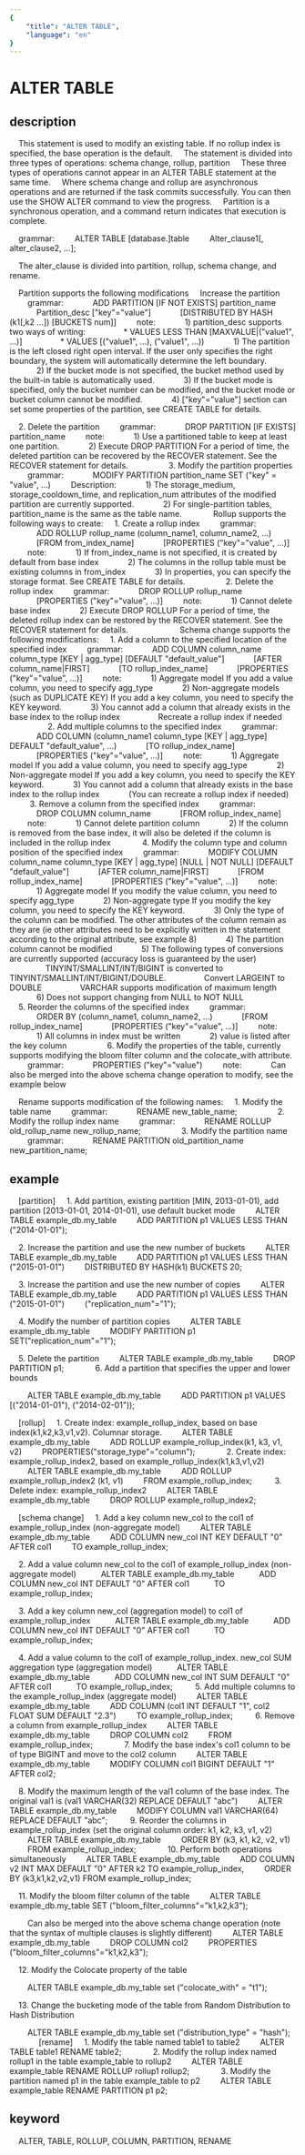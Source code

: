 ```yaml
---
{
    "title": "ALTER TABLE",
    "language": "en"
}
---
```


# ALTER TABLE
## description
    This statement is used to modify an existing table. If no rollup index is specified, the base operation is the default.
    The statement is divided into three types of operations: schema change, rollup, partition
    These three types of operations cannot appear in an ALTER TABLE statement at the same time.
    Where schema change and rollup are asynchronous operations and are returned if the task commits successfully. You can then use the SHOW ALTER command to view the progress.
    Partition is a synchronous operation, and a command return indicates that execution is complete.

    grammar:
        ALTER TABLE [database.]table
        Alter_clause1[, alter_clause2, ...];

    The alter_clause is divided into partition, rollup, schema change, and rename.

    Partition supports the following modifications
    Increase the partition
        grammar:
            ADD PARTITION [IF NOT EXISTS] partition_name
            Partition_desc ["key"="value"]
            [DISTRIBUTED BY HASH (k1[,k2 ...]) [BUCKETS num]]
        note:
            1) partition_desc supports two ways of writing:
                * VALUES LESS THAN [MAXVALUE|("value1", ...)]
                * VALUES [("value1", ...), ("value1", ...))
            1) The partition is the left closed right open interval. If the user only specifies the right boundary, the system will automatically determine the left boundary.
            2) If the bucket mode is not specified, the bucket method used by the built-in table is automatically used.
            3) If the bucket mode is specified, only the bucket number can be modified, and the bucket mode or bucket column cannot be modified.
            4) ["key"="value"] section can set some properties of the partition, see CREATE TABLE for details.

    2. Delete the partition
        grammar:
            DROP PARTITION [IF EXISTS] partition_name
        note:
            1) Use a partitioned table to keep at least one partition.
            2) Execute DROP PARTITION For a period of time, the deleted partition can be recovered by the RECOVER statement. See the RECOVER statement for details.
            
    3. Modify the partition properties
        grammar:
            MODIFY PARTITION partition_name SET ("key" = "value", ...)
        Description:
            1) The storage_medium, storage_cooldown_time, and replication_num attributes of the modified partition are currently supported.
            2) For single-partition tables, partition_name is the same as the table name.
        
    Rollup supports the following ways to create:
    1. Create a rollup index
        grammar:
            ADD ROLLUP rollup_name (column_name1, column_name2, ...)
            [FROM from_index_name]
            [PROPERTIES ("key"="value", ...)]
        note:
            1) If from_index_name is not specified, it is created by default from base index
            2) The columns in the rollup table must be existing columns in from_index
            3) In properties, you can specify the storage format. See CREATE TABLE for details.
            
    2. Delete the rollup index
        grammar:
            DROP ROLLUP rollup_name
            [PROPERTIES ("key"="value", ...)]
        note:
            1) Cannot delete base index
            2) Execute DROP ROLLUP For a period of time, the deleted rollup index can be restored by the RECOVER statement. See the RECOVER statement for details.
    
            
    Schema change supports the following modifications:
    1. Add a column to the specified location of the specified index
        grammar:
            ADD COLUMN column_name column_type [KEY | agg_type] [DEFAULT "default_value"]
            [AFTER column_name|FIRST]
            [TO rollup_index_name]
            [PROPERTIES ("key"="value", ...)]
        note:
            1) Aggregate model If you add a value column, you need to specify agg_type
            2) Non-aggregate models (such as DUPLICATE KEY) If you add a key column, you need to specify the KEY keyword.
            3) You cannot add a column that already exists in the base index to the rollup index
                Recreate a rollup index if needed
            
    2. Add multiple columns to the specified index
        grammar:
            ADD COLUMN (column_name1 column_type [KEY | agg_type] DEFAULT "default_value", ...)
            [TO rollup_index_name]
            [PROPERTIES ("key"="value", ...)]
        note:
            1) Aggregate model If you add a value column, you need to specify agg_type
            2) Non-aggregate model If you add a key column, you need to specify the KEY keyword.
            3) You cannot add a column that already exists in the base index to the rollup index
            (You can recreate a rollup index if needed)
    
    3. Remove a column from the specified index
        grammar:
            DROP COLUMN column_name
            [FROM rollup_index_name]
        note:
            1) Cannot delete partition column
            2) If the column is removed from the base index, it will also be deleted if the column is included in the rollup index
        
    4. Modify the column type and column position of the specified index
        grammar:
            MODIFY COLUMN column_name column_type [KEY | agg_type] [NULL | NOT NULL] [DEFAULT "default_value"]
            [AFTER column_name|FIRST]
            [FROM rollup_index_name]
            [PROPERTIES ("key"="value", ...)]
        note:
            1) Aggregate model If you modify the value column, you need to specify agg_type
            2) Non-aggregate type If you modify the key column, you need to specify the KEY keyword.
            3) Only the type of the column can be modified. The other attributes of the column remain as they are (ie other attributes need to be explicitly written in the statement according to the original attribute, see example 8)
            4) The partition column cannot be modified
            5) The following types of conversions are currently supported (accuracy loss is guaranteed by the user)
                TINYINT/SMALLINT/INT/BIGINT is converted to TINYINT/SMALLINT/INT/BIGINT/DOUBLE.
                Convert LARGEINT to DOUBLE
                VARCHAR supports modification of maximum length
            6) Does not support changing from NULL to NOT NULL
                
    5. Reorder the columns of the specified index
        grammar:
            ORDER BY (column_name1, column_name2, ...)
            [FROM rollup_index_name]
            [PROPERTIES ("key"="value", ...)]
        note:
            1) All columns in index must be written
            2) value is listed after the key column
            
    6. Modify the properties of the table, currently supports modifying the bloom filter column and the colocate_with attribute.
        grammar:
            PROPERTIES ("key"="value")
        note:
            Can also be merged into the above schema change operation to modify, see the example below
     

    Rename supports modification of the following names:
    1. Modify the table name
        grammar:
            RENAME new_table_name;
            
    2. Modify the rollup index name
        grammar:
            RENAME ROLLUP old_rollup_name new_rollup_name;
            
    3. Modify the partition name
        grammar:
            RENAME PARTITION old_partition_name new_partition_name;
      
## example
    [partition]
    1. Add partition, existing partition [MIN, 2013-01-01), add partition [2013-01-01, 2014-01-01), use default bucket mode
        ALTER TABLE example_db.my_table
        ADD PARTITION p1 VALUES LESS THAN ("2014-01-01");

    2. Increase the partition and use the new number of buckets
        ALTER TABLE example_db.my_table
        ADD PARTITION p1 VALUES LESS THAN ("2015-01-01")
        DISTRIBUTED BY HASH(k1) BUCKETS 20;

    3. Increase the partition and use the new number of copies
        ALTER TABLE example_db.my_table
        ADD PARTITION p1 VALUES LESS THAN ("2015-01-01")
        ("replication_num"="1");

    4. Modify the number of partition copies
        ALTER TABLE example_db.my_table
        MODIFY PARTITION p1 SET("replication_num"="1");

    5. Delete the partition
        ALTER TABLE example_db.my_table
        DROP PARTITION p1;
        
    6. Add a partition that specifies the upper and lower bounds

        ALTER TABLE example_db.my_table
        ADD PARTITION p1 VALUES [("2014-01-01"), ("2014-02-01"));

    [rollup]
    1. Create index: example_rollup_index, based on base index(k1,k2,k3,v1,v2). Columnar storage.
        ALTER TABLE example_db.my_table
        ADD ROLLUP example_rollup_index(k1, k3, v1, v2)
        PROPERTIES("storage_type"="column");
        
    2. Create index: example_rollup_index2, based on example_rollup_index(k1,k3,v1,v2)
        ALTER TABLE example_db.my_table
        ADD ROLLUP example_rollup_index2 (k1, v1)
        FROM example_rollup_index;
    
    3. Delete index: example_rollup_index2
        ALTER TABLE example_db.my_table
        DROP ROLLUP example_rollup_index2;

    [schema change]
    1. Add a key column new_col to the col1 of example_rollup_index (non-aggregate model)
        ALTER TABLE example_db.my_table
        ADD COLUMN new_col INT KEY DEFAULT "0" AFTER col1
        TO example_rollup_index;

    2. Add a value column new_col to the col1 of example_rollup_index (non-aggregate model)
          ALTER TABLE example_db.my_table
          ADD COLUMN new_col INT DEFAULT "0" AFTER col1
          TO example_rollup_index;

    3. Add a key column new_col (aggregation model) to col1 of example_rollup_index
          ALTER TABLE example_db.my_table
          ADD COLUMN new_col INT DEFAULT "0" AFTER col1
          TO example_rollup_index;

    4. Add a value column to the col1 of example_rollup_index. new_col SUM aggregation type (aggregation model)
          ALTER TABLE example_db.my_table
          ADD COLUMN new_col INT SUM DEFAULT "0" AFTER col1
          TO example_rollup_index;
    
    5. Add multiple columns to the example_rollup_index (aggregate model)
        ALTER TABLE example_db.my_table
        ADD COLUMN (col1 INT DEFAULT "1", col2 FLOAT SUM DEFAULT "2.3")
        TO example_rollup_index;
    
    6. Remove a column from example_rollup_index
        ALTER TABLE example_db.my_table
        DROP COLUMN col2
        FROM example_rollup_index;
        
    7. Modify the base index's col1 column to be of type BIGINT and move to the col2 column
        ALTER TABLE example_db.my_table
        MODIFY COLUMN col1 BIGINT DEFAULT "1" AFTER col2;

    8. Modify the maximum length of the val1 column of the base index. The original val1 is (val1 VARCHAR(32) REPLACE DEFAULT "abc")
        ALTER TABLE example_db.my_table
        MODIFY COLUMN val1 VARCHAR(64) REPLACE DEFAULT "abc";
    
    9. Reorder the columns in example_rollup_index (set the original column order: k1, k2, k3, v1, v2)
        ALTER TABLE example_db.my_table
        ORDER BY (k3, k1, k2, v2, v1)
        FROM example_rollup_index;
        
    10. Perform both operations simultaneously
        ALTER TABLE example_db.my_table
        ADD COLUMN v2 INT MAX DEFAULT "0" AFTER k2 TO example_rollup_index,
        ORDER BY (k3,k1,k2,v2,v1) FROM example_rollup_index;

    11. Modify the bloom filter column of the table
        ALTER TABLE example_db.my_table SET ("bloom_filter_columns"="k1,k2,k3");

        Can also be merged into the above schema change operation (note that the syntax of multiple clauses is slightly different)
        ALTER TABLE example_db.my_table
        DROP COLUMN col2
        PROPERTIES ("bloom_filter_columns"="k1,k2,k3");

    12. Modify the Colocate property of the table

        ALTER TABLE example_db.my_table set ("colocate_with" = "t1");

    13. Change the bucketing mode of the table from Random Distribution to Hash Distribution

        ALTER TABLE example_db.my_table set ("distribution_type" = "hash");
        
    [rename]
    1. Modify the table named table1 to table2
        ALTER TABLE table1 RENAME table2;
        
    2. Modify the rollup index named rollup1 in the table example_table to rollup2
        ALTER TABLE example_table RENAME ROLLUP rollup1 rollup2;
        
    3. Modify the partition named p1 in the table example_table to p2
        ALTER TABLE example_table RENAME PARTITION p1 p2;
        
## keyword
    ALTER, TABLE, ROLLUP, COLUMN, PARTITION, RENAME